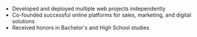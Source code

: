 - Developed and deployed multiple web projects independently
- Co-founded successful online platforms for sales, marketing, and digital solutions
- Received honors in Bachelor's and High School studies
